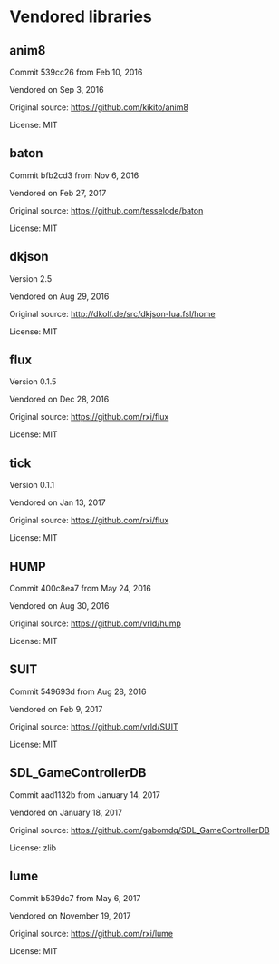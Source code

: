 # Vendored libraries

## anim8

Commit 539cc26 from Feb 10, 2016

Vendored on Sep 3, 2016

Original source: https://github.com/kikito/anim8

License: MIT

## baton

Commit bfb2cd3 from Nov 6, 2016

Vendored on Feb 27, 2017

Original source: https://github.com/tesselode/baton

License: MIT

## dkjson

Version 2.5

Vendored on Aug 29, 2016

Original source: http://dkolf.de/src/dkjson-lua.fsl/home

License: MIT

## flux

Version 0.1.5

Vendored on Dec 28, 2016

Original source: https://github.com/rxi/flux

License: MIT

## tick

Version 0.1.1

Vendored on Jan 13, 2017

Original source: https://github.com/rxi/flux

License: MIT

## HUMP

Commit 400c8ea7 from May 24, 2016

Vendored on Aug 30, 2016

Original source: https://github.com/vrld/hump

License: MIT

## SUIT

Commit 549693d from Aug 28, 2016

Vendored on Feb 9, 2017

Original source: https://github.com/vrld/SUIT

License: MIT

## SDL\_GameControllerDB

Commit aad1132b from January 14, 2017

Vendored on January 18, 2017

Original source: https://github.com/gabomdq/SDL_GameControllerDB

License: zlib

## lume

Commit b539dc7 from May 6, 2017

Vendored on November 19, 2017

Original source: https://github.com/rxi/lume

License: MIT
